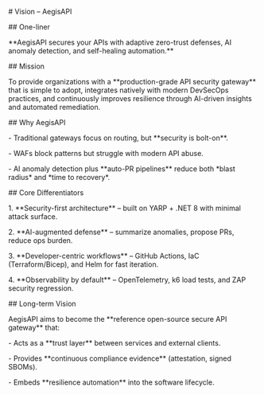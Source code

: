 \# Vision – AegisAPI



\## One-liner

\*\*AegisAPI secures your APIs with adaptive zero-trust defenses, AI anomaly detection, and self-healing automation.\*\*



\## Mission

To provide organizations with a \*\*production-grade API security gateway\*\* that is simple to adopt, integrates natively with modern DevSecOps practices, and continuously improves resilience through AI-driven insights and automated remediation.



\## Why AegisAPI

\- Traditional gateways focus on routing, but \*\*security is bolt-on\*\*.  

\- WAFs block patterns but struggle with modern API abuse.  

\- AI anomaly detection plus \*\*auto-PR pipelines\*\* reduce both \*blast radius\* and \*time to recovery\*.  



\## Core Differentiators

1\. \*\*Security-first architecture\*\* – built on YARP + .NET 8 with minimal attack surface.  

2\. \*\*AI-augmented defense\*\* – summarize anomalies, propose PRs, reduce ops burden.  

3\. \*\*Developer-centric workflows\*\* – GitHub Actions, IaC (Terraform/Bicep), and Helm for fast iteration.  

4\. \*\*Observability by default\*\* – OpenTelemetry, k6 load tests, and ZAP security regression.  



\## Long-term Vision

AegisAPI aims to become the \*\*reference open-source secure API gateway\*\* that:  

\- Acts as a \*\*trust layer\*\* between services and external clients.  

\- Provides \*\*continuous compliance evidence\*\* (attestation, signed SBOMs).  

\- Embeds \*\*resilience automation\*\* into the software lifecycle.  



